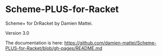 # Scheme-PLUS-for-Racket
Scheme+ for DrRacket by Damien Mattei.

Version 3.0

The documentation is here: https://github.com/damien-mattei/Scheme-PLUS-for-Racket/blob/gh-pages/README.md

